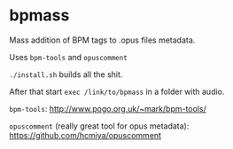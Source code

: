 # bpmass
Mass addition of BPM tags to .opus files metadata.

Uses `bpm-tools` and `opuscomment`

`./install.sh` builds all the shit.

After that start `exec /link/to/bpmass` in a folder with audio.

`bpm-tools`: http://www.pogo.org.uk/~mark/bpm-tools/

`opuscomment` (really great tool for opus metadata): https://github.com/hcmiya/opuscomment
